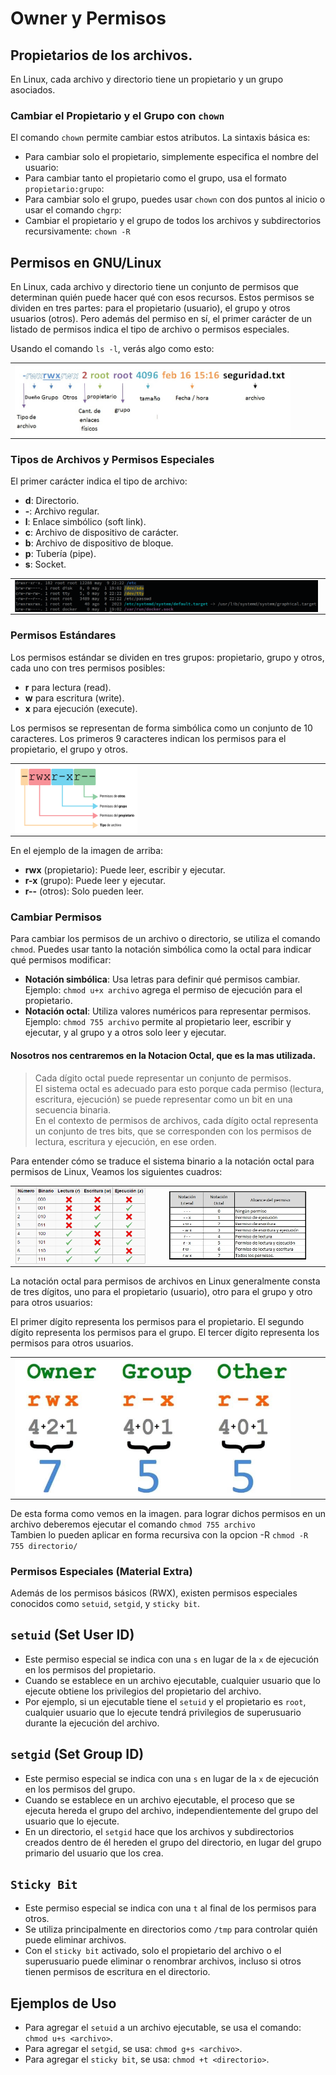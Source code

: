 # Owner y Permisos


## Propietarios de los archivos.

En Linux, cada archivo y directorio tiene un propietario y un grupo asociados. 

### Cambiar el Propietario y el Grupo con `chown`

El comando `chown` permite cambiar estos atributos. La sintaxis básica es:

- Para cambiar solo el propietario, simplemente especifica el nombre del usuario:
- Para cambiar tanto el propietario como el grupo, usa el formato `propietario:grupo`:
- Para cambiar solo el grupo, puedes usar `chown` con dos puntos al inicio o usar el comando `chgrp`:
- Cambiar el propietario y el grupo de todos los archivos y subdirectorios recursivamente: `chown -R` 


## Permisos en GNU/Linux
En Linux, cada archivo y directorio tiene un conjunto de permisos que determinan quién puede hacer qué con esos recursos. 
Estos permisos se dividen en tres partes: para el propietario (usuario), el grupo y otros usuarios (otros). 
Pero además del permiso en sí, el primer carácter de un listado de permisos indica el tipo de archivo o permisos especiales.


Usando el comando `ls -l`, verás algo como esto:

<div>
<table>
   <tr>
      <td><img src="../.img/permisos/ls.jpg" width="90%" align="center"></td>
   </tr>
</table>
</div>

### Tipos de Archivos y Permisos Especiales

El primer carácter indica el tipo de archivo:

- **d**: Directorio.
- **-**: Archivo regular.
- **l**: Enlace simbólico (soft link).
- **c**: Archivo de dispositivo de carácter.
- **b**: Archivo de dispositivo de bloque.
- **p**: Tubería (pipe).
- **s**: Socket.
<div>
<table>
   <tr>
      <td><img src="../.img/permisos/Tipos_Archivos.png" width="99%" align="center"></td>
   </tr>
</table>
</div>

### Permisos Estándares

Los permisos estándar se dividen en tres grupos: propietario, grupo y otros, cada uno con tres permisos posibles:

- **r** para lectura (read).
- **w** para escritura (write).
- **x** para ejecución (execute).

Los permisos se representan de forma simbólica como un conjunto de 10 caracteres. Los primeros 9 caracteres indican los permisos para el propietario, el grupo y otros. 

<div>
<table>
   <tr>
      <td><img src="../.img/permisos/Permisos_01.png" width="40%" align="center"></td>
   </tr>
</table>
</div>

En el ejemplo de la imagen de arriba:
- **rwx** (propietario): Puede leer, escribir y ejecutar.
- **r-x** (grupo): Puede leer y ejecutar.
- **r--** (otros): Solo pueden leer.


### Cambiar Permisos

Para cambiar los permisos de un archivo o directorio, se utiliza el comando `chmod`. Puedes usar tanto la notación simbólica como la octal para indicar qué permisos modificar:

- **Notación simbólica**: Usa letras para definir qué permisos cambiar. Ejemplo: `chmod u+x archivo` agrega el permiso de ejecución para el propietario.
- **Notación octal**: Utiliza valores numéricos para representar permisos. Ejemplo: `chmod 755 archivo` permite al propietario leer, escribir y ejecutar, y al grupo y a otros solo leer y ejecutar.


#### Nosotros nos centraremos en la Notacion Octal, que es la mas utilizada.
> Cada dígito octal puede representar un conjunto de permisos. </br>
> El sistema octal es adecuado para esto porque cada permiso (lectura, escritura, ejecución) se puede representar como un bit en una secuencia binaria.</br>
> En el contexto de permisos de archivos, cada dígito octal representa un conjunto de tres bits, que se corresponden con los permisos de lectura, escritura y ejecución, en ese orden.</br>

Para entender cómo se traduce el sistema binario a la notación octal para permisos de Linux, Veamos los siguientes cuadros:
<div>
<table>
   <tr>
      <td><img src="../.img/permisos/permisos_Binario_octal.PNG" width="90%" align="center"></td>
      <td><img src="../.img/permisos/permisos-octales.jpg" width="90%" align="center"></td>
   </tr>
</table>
</div>

La notación octal para permisos de archivos en Linux generalmente consta de tres dígitos, uno para el propietario (usuario), otro para el grupo y otro para otros usuarios:

El primer dígito representa los permisos para el propietario.
El segundo dígito representa los permisos para el grupo.
El tercer dígito representa los permisos para otros usuarios.
<div>
<table>
   <tr>
      <td><img src="../.img/permisos/permisos-linux.jpg" width="90%" align="center"></td>
   </tr>
</table>
</div>

De esta forma como vemos en la imagen. para lograr dichos permisos en un archivo deberemos ejecutar el comando `chmod 755 archivo`  
Tambien lo pueden aplicar en forma recursiva con la opcion -R `chmod -R 755 directorio/`  

### Permisos Especiales (Material Extra)

Además de los permisos básicos (RWX), existen permisos especiales conocidos como `setuid`, `setgid`, y `sticky bit`. 


## `setuid` (Set User ID)
- Este permiso especial se indica con una `s` en lugar de la `x` de ejecución en los permisos del propietario.
- Cuando se establece en un archivo ejecutable, cualquier usuario que lo ejecute obtiene los privilegios del propietario del archivo. 
- Por ejemplo, si un ejecutable tiene el `setuid` y el propietario es `root`, cualquier usuario que lo ejecute tendrá privilegios de superusuario durante la ejecución del archivo.

## `setgid` (Set Group ID)
- Este permiso especial se indica con una `s` en lugar de la `x` de ejecución en los permisos del grupo.
- Cuando se establece en un archivo ejecutable, el proceso que se ejecuta hereda el grupo del archivo, independientemente del grupo del usuario que lo ejecute.
- En un directorio, el `setgid` hace que los archivos y subdirectorios creados dentro de él hereden el grupo del directorio, en lugar del grupo primario del usuario que los crea.

## `Sticky Bit`
- Este permiso especial se indica con una `t` al final de los permisos para otros.
- Se utiliza principalmente en directorios como `/tmp` para controlar quién puede eliminar archivos. 
- Con el `sticky bit` activado, solo el propietario del archivo o el superusuario puede eliminar o renombrar archivos, incluso si otros tienen permisos de escritura en el directorio.

## Ejemplos de Uso
- Para agregar el `setuid` a un archivo ejecutable, se usa el comando: `chmod u+s <archivo>`.
- Para agregar el `setgid`, se usa: `chmod g+s <archivo>`.
- Para agregar el `sticky bit`, se usa: `chmod +t <directorio>`.
